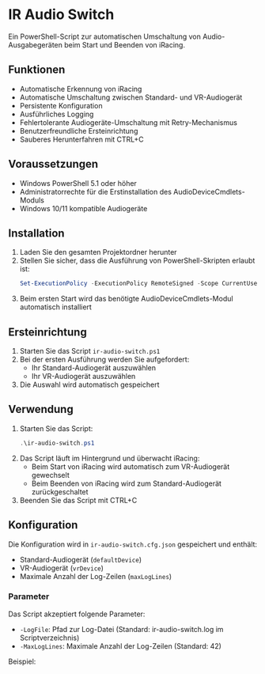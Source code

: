 # IR Audio Switch

Ein PowerShell-Script zur automatischen Umschaltung von Audio-Ausgabegeräten beim Start und Beenden von iRacing.

## Funktionen

- Automatische Erkennung von iRacing
- Automatische Umschaltung zwischen Standard- und VR-Audiogerät
- Persistente Konfiguration
- Ausführliches Logging
- Fehlertolerante Audiogeräte-Umschaltung mit Retry-Mechanismus
- Benutzerfreundliche Ersteinrichtung
- Sauberes Herunterfahren mit CTRL+C

## Voraussetzungen

- Windows PowerShell 5.1 oder höher
- Administratorrechte für die Erstinstallation des AudioDeviceCmdlets-Moduls
- Windows 10/11 kompatible Audiogeräte

## Installation

1. Laden Sie den gesamten Projektordner herunter
2. Stellen Sie sicher, dass die Ausführung von PowerShell-Skripten erlaubt ist:
   ```powershell
   Set-ExecutionPolicy -ExecutionPolicy RemoteSigned -Scope CurrentUser
   ```
3. Beim ersten Start wird das benötigte AudioDeviceCmdlets-Modul automatisch installiert

## Ersteinrichtung

1. Starten Sie das Script `ir-audio-switch.ps1`
2. Bei der ersten Ausführung werden Sie aufgefordert:
   - Ihr Standard-Audiogerät auszuwählen
   - Ihr VR-Audiogerät auszuwählen
3. Die Auswahl wird automatisch gespeichert

## Verwendung

1. Starten Sie das Script:
   ```powershell
   .\ir-audio-switch.ps1
   ```
2. Das Script läuft im Hintergrund und überwacht iRacing:
   - Beim Start von iRacing wird automatisch zum VR-Audiogerät gewechselt
   - Beim Beenden von iRacing wird zum Standard-Audiogerät zurückgeschaltet
3. Beenden Sie das Script mit CTRL+C

## Konfiguration

Die Konfiguration wird in `ir-audio-switch.cfg.json` gespeichert und enthält:
- Standard-Audiogerät (`defaultDevice`)
- VR-Audiogerät (`vrDevice`)
- Maximale Anzahl der Log-Zeilen (`maxLogLines`)

### Parameter

Das Script akzeptiert folgende Parameter:
- `-LogFile`: Pfad zur Log-Datei (Standard: ir-audio-switch.log im Scriptverzeichnis)
- `-MaxLogLines`: Maximale Anzahl der Log-Zeilen (Standard: 42)

Beispiel: